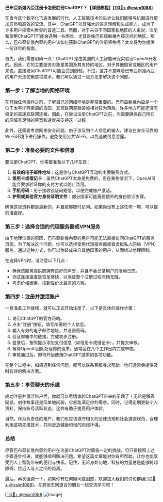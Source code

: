 **巴布亞新幾內亞注册卡怎麽註冊ChatGPT？【详细教程】[[TG💪+ @esim1088](https://t.me/s/esim1088)]**

在当今这个数字化飞速发展的时代，人工智能技术的进步让我们能够与机器进行更加自然和高效的交流。其中，ChatGPT以其强大的语言理解和生成能力，成为了许多用户探索AI世界的首选工具。然而，对于来自不同国家和地区的人来说，注册和使用ChatGPT可能会遇到一些困难，尤其是像巴布亞新幾內亞这样的地区。那么，巴布亞新幾內亞的用户该如何获取ChatGPT的注册资格呢？本文将为你提供一份详尽的指南。

首先，我们需要明确一点：ChatGPT是由美国的人工智能研究实验室OpenAI开发的。因此，它的主要服务对象是美国及其支持的地区。对于其他国家或地区的用户来说，直接访问ChatGPT可能会受到限制。不过，这并不意味着巴布亞新幾內亞的用户无法使用这项技术。我们可以通过一些方法来解决这个问题。

### 第一步：了解当地的网络环境

在开始任何操作之前，了解自己的网络环境是非常重要的。巴布亞新幾內亞是一个位于太平洋西南部的岛国，其互联网基础设施相对较为落后。许多地方可能还没有稳定的高速互联网连接。因此，在尝试注册ChatGPT之前，你需要确保自己所在的区域有足够的带宽和速度来支持这一过程。

此外，还需要考虑网络安全问题。由于涉及到个人信息的输入，建议在安全可靠的Wi-Fi环境下进行操作，避免使用公共Wi-Fi，以免造成信息泄露。

### 第二步：准备必要的文件和信息

要注册ChatGPT，你需要准备以下几样东西：

1. **有效的电子邮件地址**：这是你与ChatGPT互动的主要联系方式。
2. **信用卡或借记卡**：虽然ChatGPT本身是免费的，但在某些情况下，OpenAI可能会要求验证你的支付方式以防止滥用。
3. **手机号码**：用于接收验证码短信，以便完成账户激活。
4. **护照或其他官方身份证明文件**：部分国家可能需要额外的身份验证步骤。

确保这些资料都是最新的，并且能够随时访问。如果你没有上述任何一项，可以提前准备好。

### 第三步：选择合适的代理服务器或VPN服务

由于地理位置的原因，巴布亞新幾內亞的用户可能无法直接访问ChatGPT的服务页面。为了解决这个问题，你可以选择使用代理服务器或者虚拟私人网络（VPN）服务。通过这种方式，你可以伪装成来自其他国家的用户，从而绕过地理限制。

在选择VPN时，请注意以下几点：
- 确保该服务提供商拥有良好的声誉，并且不会记录用户的活动日志。
- 测试连接速度是否足够快，以保证整个注册过程流畅无阻。
- 考虑价格因素，找到性价比最高的方案。

### 第四步：注册并激活账户

一旦准备工作就绪，就可以正式开始注册了。以下是具体的操作步骤：

1. 访问ChatGPT的官方网站。
2. 点击“注册”按钮，填写所需的个人信息。
3. 输入有效的电子邮件地址，并设置密码。
4. 验证邮箱中的链接，完成初步注册。
5. 登录后，按照提示添加支付信息（如信用卡或借记卡），并提交审核。
6. 等待OpenAI团队处理你的请求，通常会在几个工作日内完成审核。
7. 审核通过后，即可开始使用ChatGPT提供的各项功能。

在整个过程中，如果遇到任何问题，都可以联系客服寻求帮助。他们通常会提供及时有效的解决方案。

### 第五步：享受聊天的乐趣

成功注册并激活账户后，你就可以尽情体验ChatGPT带来的乐趣了！无论是解答疑惑、创作故事还是简单地闲聊，它都能满足你的需求。同时，记得定期更新个人资料，保持账号活跃状态，这样有助于提高用户体验。

当然，作为负责任的用户，我们也应该遵守相关的法律法规和社会道德规范，合理利用这项先进技术，共同营造健康和谐的网络环境。

### 总结

尽管巴布亞新幾內亞的用户在注册ChatGPT时面临一定的挑战，但只要按照上述步骤逐步推进，就能够顺利解决问题。希望这篇文章能对你有所帮助，让你也能享受到人工智能带来的便利与快乐。记住，无论身处何地，科技的力量总是能够跨越障碍，拉近人与人之间的距离。

最后，再次强调一下，如果你有任何疑问或困惑，欢迎加入我们的讨论群组[[TG💪+ @esim1088](https://t.me/s/esim1088)]，与其他志同道合的朋友一起交流学习吧！

[[TG💪+ @esim1088](https://t.me/s/esim1088) ![Image](https://i.postimg.cc/4NQfJmqS/Snipaste-2025-05-13-00-14-12.png)]